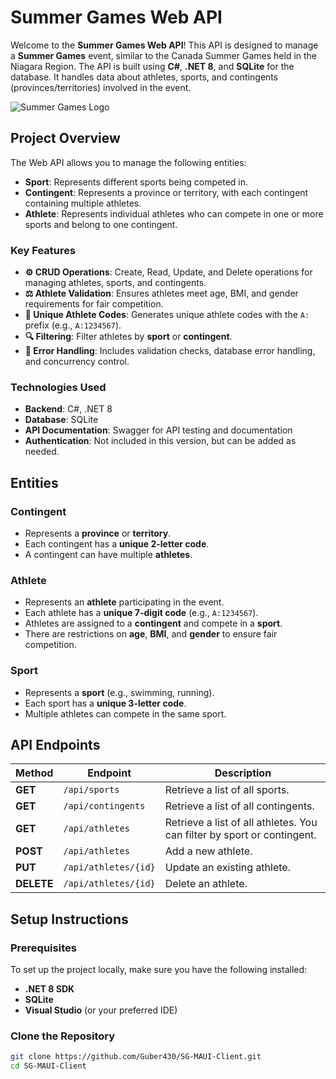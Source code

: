 # Summer Games Web API

Welcome to the **Summer Games Web API**! This API is designed to manage a **Summer Games** event, similar to the Canada Summer Games held in the Niagara Region. The API is built using **C#**, **.NET 8**, and **SQLite** for the database. It handles data about athletes, sports, and contingents (provinces/territories) involved in the event.

![Summer Games Logo](https://upload.wikimedia.org/wikipedia/commons/7/75/Canada_Summer_Games_Logo.svg)

## Project Overview

The Web API allows you to manage the following entities:
- **Sport**: Represents different sports being competed in.
- **Contingent**: Represents a province or territory, with each contingent containing multiple athletes.
- **Athlete**: Represents individual athletes who can compete in one or more sports and belong to one contingent.

### Key Features

- **⚙️ CRUD Operations**: Create, Read, Update, and Delete operations for managing athletes, sports, and contingents.
- **⚖️ Athlete Validation**: Ensures athletes meet age, BMI, and gender requirements for fair competition.
- **🔢 Unique Athlete Codes**: Generates unique athlete codes with the `A:` prefix (e.g., `A:1234567`).
- **🔍 Filtering**: Filter athletes by **sport** or **contingent**.
- **🚨 Error Handling**: Includes validation checks, database error handling, and concurrency control.

### Technologies Used

- **Backend**: C#, .NET 8
- **Database**: SQLite
- **API Documentation**: Swagger for API testing and documentation
- **Authentication**: Not included in this version, but can be added as needed.

## Entities

### Contingent
- Represents a **province** or **territory**.
- Each contingent has a **unique 2-letter code**.
- A contingent can have multiple **athletes**.

### Athlete
- Represents an **athlete** participating in the event.
- Each athlete has a **unique 7-digit code** (e.g., `A:1234567`).
- Athletes are assigned to a **contingent** and compete in a **sport**.
- There are restrictions on **age**, **BMI**, and **gender** to ensure fair competition.

### Sport
- Represents a **sport** (e.g., swimming, running).
- Each sport has a **unique 3-letter code**.
- Multiple athletes can compete in the same sport.

## API Endpoints

| **Method**  | **Endpoint**                        | **Description**                        |
|-------------|-------------------------------------|----------------------------------------|
| **GET**     | `/api/sports`                       | Retrieve a list of all sports.         |
| **GET**     | `/api/contingents`                  | Retrieve a list of all contingents.    |
| **GET**     | `/api/athletes`                     | Retrieve a list of all athletes. You can filter by sport or contingent. |
| **POST**    | `/api/athletes`                     | Add a new athlete.                     |
| **PUT**     | `/api/athletes/{id}`                | Update an existing athlete.            |
| **DELETE**  | `/api/athletes/{id}`                | Delete an athlete.                     |

## Setup Instructions

### Prerequisites

To set up the project locally, make sure you have the following installed:

- **.NET 8 SDK**
- **SQLite**
- **Visual Studio** (or your preferred IDE)

### Clone the Repository

```bash
git clone https://github.com/Guber430/SG-MAUI-Client.git
cd SG-MAUI-Client
